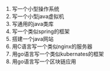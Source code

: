 1. 写一个小型操作系统
2. 写一个小型java虚拟机
3. 写通用的java类库
4. 写一个类似spring的框架
5. 搭建一个java网站
6. 用C语言写一个类似nginx的服务器
7. 用go语言写一个类似kubernates的框架
8. 用go语言写一个区块链应用
